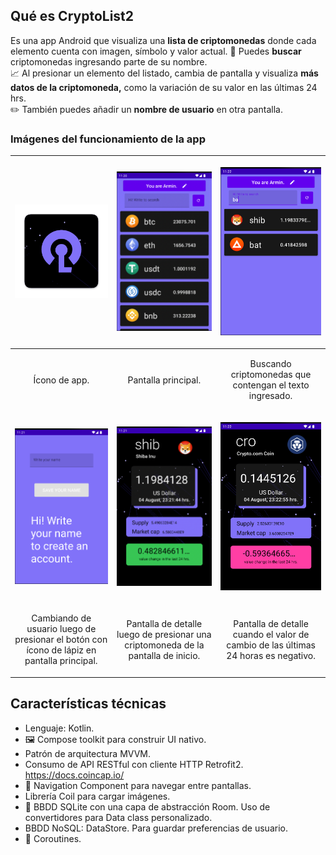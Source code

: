 ## Qué es CryptoList2
Es una app Android que visualiza una **lista de criptomonedas** donde cada elemento cuenta con imagen, símbolo y valor actual.
🔎 Puedes **buscar** criptomonedas ingresando parte de su nombre.<br>📈 Al presionar un elemento del listado, cambia de pantalla y visualiza **más datos de la criptomoneda,** como la variación de su valor en las últimas 24 hrs.<br>✏️ También puedes añadir un **nombre de usuario** en otra pantalla.

### Imágenes del funcionamiento de la app
|<p align="center"> <img src="readme/ic_launcher-web.png" width="220" alt="app thumbnail">|<p align="center"> <img src="readme/01-main.png" width="220" alt="main screen"> |<p align="center"> <img src="readme/02-search.png" width="220" alt="searching"> |
|--|--|--|
|<p  align="center">Ícono de app. |<p  align="center">Pantalla principal.  |<p  align="center">Buscando criptomonedas que contengan el texto ingresado.  |
|<p align="center"> <img src="readme/03-userProfile.png" width="220" alt="user profile screen">|<p align="center"> <img src="readme/04a-detailGreen.png" width="220" alt="detail screen green"> |<p align="center"> <img src="readme/04b-detailRed.png" width="220" alt="detail screen red"> |
|<p  align="center">Cambiando de usuario luego de presionar el botón con ícono de lápiz en pantalla principal.  |<p  align="center">Pantalla de detalle luego de presionar una criptomoneda de la pantalla de inicio.  |<p  align="center">Pantalla de detalle cuando el valor de cambio de las últimas 24 horas es negativo.  |

## Características técnicas
- Lenguaje: Kotlin.
- 🖼 Compose toolkit para construir UI nativo.
- Patrón de arquitectura MVVM.
- Consumo de API RESTful con cliente HTTP Retrofit2. https://docs.coincap.io/
- 🚀 Navigation Component para navegar entre pantallas.
- Librería Coil para cargar imágenes.
- 💾 BBDD SQLite con una capa de abstracción Room. Uso de convertidores para Data class personalizado.
- BBDD NoSQL: DataStore. Para guardar preferencias de usuario.
- 👟 Coroutines.
